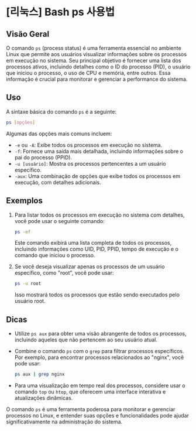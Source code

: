 # [리눅스] Bash ps 사용법

## Visão Geral
O comando `ps` (process status) é uma ferramenta essencial no ambiente Linux que permite aos usuários visualizar informações sobre os processos em execução no sistema. Seu principal objetivo é fornecer uma lista dos processos ativos, incluindo detalhes como o ID do processo (PID), o usuário que iniciou o processo, o uso de CPU e memória, entre outros. Essa informação é crucial para monitorar e gerenciar a performance do sistema.

## Uso
A sintaxe básica do comando `ps` é a seguinte:

```bash
ps [opções]
```

Algumas das opções mais comuns incluem:

- `-e` ou `-A`: Exibe todos os processos em execução no sistema.
- `-f`: Fornece uma saída mais detalhada, incluindo informações sobre o pai do processo (PPID).
- `-u [usuário]`: Mostra os processos pertencentes a um usuário específico.
- `-aux`: Uma combinação de opções que exibe todos os processos em execução, com detalhes adicionais.

## Exemplos

1. Para listar todos os processos em execução no sistema com detalhes, você pode usar o seguinte comando:

   ```bash
   ps -ef
   ```

   Este comando exibirá uma lista completa de todos os processos, incluindo informações como UID, PID, PPID, tempo de execução e o comando que iniciou o processo.

2. Se você deseja visualizar apenas os processos de um usuário específico, como "root", você pode usar:

   ```bash
   ps -u root
   ```

   Isso mostrará todos os processos que estão sendo executados pelo usuário root.

## Dicas
- Utilize `ps aux` para obter uma visão abrangente de todos os processos, incluindo aqueles que não pertencem ao seu usuário atual.
- Combine o comando `ps` com o `grep` para filtrar processos específicos. Por exemplo, para encontrar processos relacionados ao "nginx", você pode usar:

  ```bash
  ps aux | grep nginx
  ```

- Para uma visualização em tempo real dos processos, considere usar o comando `top` ou `htop`, que oferecem uma interface interativa e atualizações dinâmicas.

O comando `ps` é uma ferramenta poderosa para monitorar e gerenciar processos no Linux, e entender suas opções e funcionalidades pode ajudar significativamente na administração do sistema.